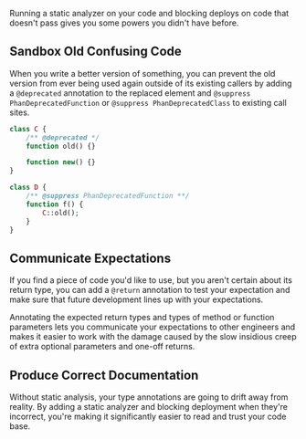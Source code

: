 Running a static analyzer on your code and blocking deploys on code that doesn't pass gives you some powers you didn't have before.

## Sandbox Old Confusing Code

When you write a better version of something, you can prevent the old version from ever being used again outside of its existing callers by adding a `@deprecated` annotation to the replaced element and `@suppress PhanDeprecatedFunction` or `@suppress PhanDeprecatedClass` to existing call sites.

```php
class C {
    /** @deprecated */
    function old() {}

    function new() {}
}

class D {
    /** @suppress PhanDeprecatedFunction **/
    function f() {
        C::old();
    }
}
```


## Communicate Expectations

If you find a piece of code you'd like to use, but you aren't certain about its return type, you can add a `@return` annotation to test your expectation and make sure that future development lines up with your expectations.

Annotating the expected return types and types of method or function parameters lets you communicate your expectations to other engineers and makes it easier to work with the damage caused by the slow insidious creep of extra optional parameters and one-off returns.


## Produce Correct Documentation

Without static analysis, your type annotations are going to drift away from reality. By adding a static analyzer and blocking deployment when they're incorrect, you're making it significantly easier to read and trust your code base.
